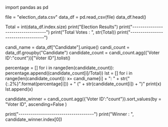 import pandas as pd

file = "election_data.csv"
data_df = pd.read_csv(file)
data_df.head()

Total = int(data_df.index.size)
print("Election Results")
print("-----------------------------------")
print("Total Votes : ", str(Total))
print("-----------------------------------")

candi_name = data_df["Candidate"].unique()
candi_count = data_df.groupby("Candidate")
candidate_count = candi_count.agg({'Voter ID':"count"})["Voter ID"].tolist()

percentage = []
for i in range(len(candidate_count)):
    percentage.append((candidate_count[i]/Total))
lst = []
for i in range(len(candidate_count)):
    x= candi_name[i] + ": " + str("{:.2%}".format(percentage[i])) + " (" + str(candidate_count[i]) + ")"
    print(x)
    lst.append(x)

candidate_winner = candi_count.agg({'Voter ID':"count"}).sort_values(by = "Voter ID", ascending=False )

print("-------------------------------------")
print("Winner : ", candidate_winner.index[0])
